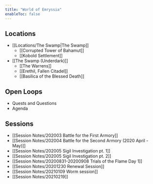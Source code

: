 ```yaml
---
title: "World of Emryssia"
enableToc: false
---
```


## Locations
- [[Locations/The Swamp|The Swamp]]
	- [[Corrupted Tower of Bahamut]]
	- [[Kobold Settlement]]
- [[The Swamp (Underdark)]]
	- [[The Warrens]]
	- [[Erethil, Fallen Citadel]]
	- [[Basilica of the Blessed Death]]

## Open Loops

- Quests and Questions
- Agenda

## Sessions
- [[Session Notes/202003 Battle for the First Armory]]
- [[Session Notes/202004 Battle for the Second Armory (2020 April - May)]]
- [[Session Notes/202005 Sigil Investigation pt. 1]]
- [[Session Notes/202005 Sigil Investigation pt. 2]]
- [[Session Notes/20200831-20200908 Trials of the Flame Day 1]]
- [[Session Notes/20201230 Renewal Session]]
- [[Session Notes/20210109 Worm session]]
- [[Session Notes/20210219]]




